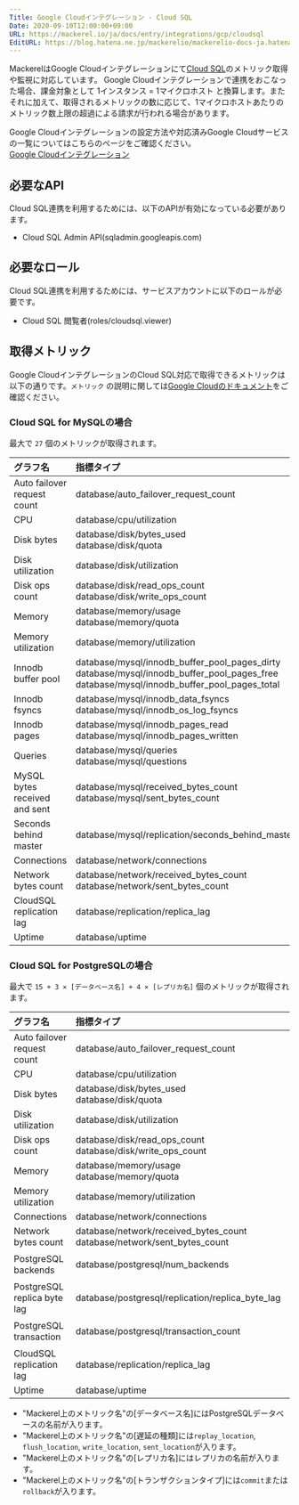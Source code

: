 ```yaml
---
Title: Google Cloudインテグレーション - Cloud SQL
Date: 2020-09-10T12:00:00+09:00
URL: https://mackerel.io/ja/docs/entry/integrations/gcp/cloudsql
EditURL: https://blog.hatena.ne.jp/mackerelio/mackerelio-docs-ja.hatenablog.mackerel.io/atom/entry/26006613631816655
---
```


MackerelはGoogle Cloudインテグレーションにて<a href="https://cloud.google.com/sql" target="_blank">Cloud SQL</a>のメトリック取得や監視に対応しています。
Google Cloudインテグレーションで連携をおこなった場合、課金対象として 1インスタンス = 1マイクロホスト と換算します。またそれに加えて、取得されるメトリックの数に応じて、1マイクロホストあたりのメトリック数上限の超過による請求が行われる場合があります。

Google Cloudインテグレーションの設定方法や対応済みGoogle Cloudサービスの一覧についてはこちらのページをご確認ください。<br>
<a href="https://mackerel.io/ja/docs/entry/integrations/gcp">Google Cloudインテグレーション</a>

## 必要なAPI
Cloud SQL連携を利用するためには、以下のAPIが有効になっている必要があります。

- Cloud SQL Admin API(sqladmin.googleapis.com)

## 必要なロール
Cloud SQL連携を利用するためには、サービスアカウントに以下のロールが必要です。

- Cloud SQL 閲覧者(roles/cloudsql.viewer)

## 取得メトリック
Google CloudインテグレーションのCloud SQL対応で取得できるメトリックは以下の通りです。`メトリック` の説明に関しては<a href="https://cloud.google.com/monitoring/api/metrics_gcp" target="_blank">Google Cloudのドキュメント</a>をご確認ください。

### Cloud SQL for MySQLの場合

最大で `27` 個のメトリックが取得されます。

|グラフ名|指標タイプ|Mackerel上のメトリック名|単位|
|:---|:---|:---|:---|
|Auto failover request count|database/auto_failover_request_count|cloudsql.database.auto_failover.request_count|integer|
|CPU|database/cpu/utilization|cloudsql.database.cpu.used|percentage|
|Disk bytes|database/disk/bytes_used<br>database/disk/quota|cloudsql.disk.bytes.used<br>cloudsql.disk.bytes.quota|bytes|
|Disk utilization|database/disk/utilization|cloudsql.disk.utilization.utilization|percentage|
|Disk ops count|database/disk/read_ops_count<br>database/disk/write_ops_count|cloudsql.disk.ops.read<br>cloudsql.disk.ops.write|integer|
|Memory|database/memory/usage<br>database/memory/quota|cloudsql.memory.usage<br>cloudsql.memory.quota|bytes|
|Memory utilization|database/memory/utilization|cloudsql.memory_utilization.utilization|percentage|
|Innodb buffer pool|database/mysql/innodb_buffer_pool_pages_dirty<br>database/mysql/innodb_buffer_pool_pages_free<br>database/mysql/innodb_buffer_pool_pages_total|cloudsql.mysql.innodb_buffer_pool_pages.dirty<br>cloudsql.mysql.innodb_buffer_pool_pages.free<br>cloudsql.mysql.innodb_buffer_pool_pages.total|integer|
|Innodb fsyncs|database/mysql/innodb_data_fsyncs<br>database/mysql/innodb_os_log_fsyncs|cloudsql.mysql.innodb_fsyncs.data<br>cloudsql.mysql.innodb_fsyncs.os_log|integer|
|Innodb pages|database/mysql/innodb_pages_read<br>database/mysql/innodb_pages_written|cloudsql.mysql.innodb_pages.read<br>cloudsql.mysql.innodb_pages.write|integer|
|Queries|database/mysql/queries<br>database/mysql/questions|cloudsql.mysql.queries.query<br>cloudsql.mysql.queries.question|integer|
|MySQL bytes received and sent|database/mysql/received_bytes_count<br>database/mysql/sent_bytes_count|cloudsql.mysql.bytes.received<br>cloudsql.mysql.bytes.snet|bytes|
|Seconds behind master|database/mysql/replication/seconds_behind_master|cloudsql.mysql.replication.seconds_behind_master.seconds|integer|
|Connections|database/network/connections|cloudsql.network.connections.count|integer|
|Network bytes count|database/network/received_bytes_count<br>database/network/sent_bytes_count|cloudsql.network.bytes.received<br>cloudsql.network.bytes.sent|bytes|
|CloudSQL replication lag|database/replication/replica_lag|cloudsql.replication.lag|integer|
|Uptime|database/uptime|cloudsql.uptime.seconds|integer|

### Cloud SQL for PostgreSQLの場合

最大で `15 + 3 × [データベース名] + 4 × [レプリカ名]` 個のメトリックが取得されます。

|グラフ名|指標タイプ|Mackerel上のメトリック名|単位|
|:---|:---|:---|:---|
|Auto failover request count|database/auto_failover_request_count|cloudsql.database.auto_failover.request_count|integer|
|CPU|database/cpu/utilization|cloudsql.database.cpu.used|percentage|
|Disk bytes|database/disk/bytes_used<br>database/disk/quota|cloudsql.disk.bytes.used<br>cloudsql.disk.bytes.quota|bytes|
|Disk utilization|database/disk/utilization|cloudsql.disk.utilization.utilization|percentage|
|Disk ops count|database/disk/read_ops_count<br>database/disk/write_ops_count|cloudsql.disk.ops.read<br>cloudsql.disk.ops.write|integer|
|Memory|database/memory/usage<br>database/memory/quota|cloudsql.memory.usage<br>cloudsql.memory.quota|bytes|
|Memory utilization|database/memory/utilization|cloudsql.memory_utilization.utilization|percentage|
|Connections|database/network/connections|cloudsql.network.connections.count|integer|
|Network bytes count|database/network/received_bytes_count<br>database/network/sent_bytes_count|cloudsql.network.bytes.received<br>cloudsql.network.bytes.sent|bytes|
|PostgreSQL backends|database/postgresql/num_backends|cloudsql.postgresql.backends.[データベース名].count|integer|
|PostgreSQL replica byte lag|database/postgresql/replication/replica_byte_lag|cloudsql.postgresql.replica_byte_lag.[レプリカ名].[遅延の種類].bytes|bytes|
|PostgreSQL transaction|database/postgresql/transaction_count|cloudsql.postgresql.transaction.[データベース名].[トランザクションタイプ].count|integer|
|CloudSQL replication lag|database/replication/replica_lag|cloudsql.replication.lag|integer|
|Uptime|database/uptime|cloudsql.uptime.seconds|integer|

* "Mackerel上のメトリック名"の[データベース名]にはPostgreSQLデータベースの名前が入ります。
* "Mackerel上のメトリック名"の[遅延の種類]には`replay_location`, `flush_location`, `write_location`, `sent_location`が入ります。
* "Mackerel上のメトリック名"の[レプリカ名]にはレプリカの名前が入ります。
* "Mackerel上のメトリック名"の[トランザクションタイプ]には`commit`または`rollback`が入ります。
